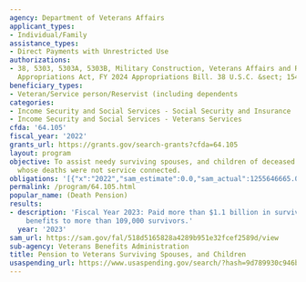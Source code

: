 ```yaml
---
agency: Department of Veterans Affairs
applicant_types:
- Individual/Family
assistance_types:
- Direct Payments with Unrestricted Use
authorizations:
- 38, 5303, 5303A, 5303B, Military Construction, Veterans Affairs and Related Agencies
  Appropriations Act, FY 2024 Appropriations Bill. 38 U.S.C. &sect; 1541-1543.
beneficiary_types:
- Veteran/Service person/Reservist (including dependents
categories:
- Income Security and Social Services - Social Security and Insurance
- Income Security and Social Services - Veterans Services
cfda: '64.105'
fiscal_year: '2022'
grants_url: https://grants.gov/search-grants?cfda=64.105
layout: program
objective: To assist needy surviving spouses, and children of deceased war-time veterans
  whose deaths were not service connected.
obligations: '[{"x":"2022","sam_estimate":0.0,"sam_actual":1255646665.0,"usa_spending_actual":735429987.0},{"x":"2023","sam_estimate":1178018969.0,"sam_actual":0.0,"usa_spending_actual":532295143.0},{"x":"2024","sam_estimate":1105190441.0,"sam_actual":0.0,"usa_spending_actual":0.0}]'
permalink: /program/64.105.html
popular_name: (Death Pension)
results:
- description: 'Fiscal Year 2023: Paid more than $1.1 billion in survivors pension
    benefits to more than 109,000 survivors.'
  year: '2023'
sam_url: https://sam.gov/fal/518d5165828a4289b951e32fcef2589d/view
sub-agency: Veterans Benefits Administration
title: Pension to Veterans Surviving Spouses, and Children
usaspending_url: https://www.usaspending.gov/search/?hash=9d789930c946b050e3676a1eee1dd5ba
---
```

